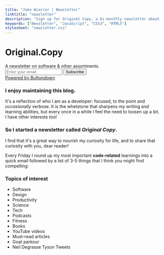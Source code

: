 ```yaml
---
title: "Jake Wiesler | Newsletter"
linktitle: "newsletter"
description: "Sign up for Original Copy, a bi-monthly newsletter about software and other assortments."
keywords: ["Newsletter", "JavaScript", "CSS3", "HTML5"]
stylesheet: "newsletter.css"
---
```


<div class="logo">
  <h1>Original<span>.</span>Copy</h1>
  <span>A newsletter on software & other assortments.</span>
</div>

<div class="subscribe-form">
  <form
    action="https://buttondown.email/api/emails/embed-subscribe/jakewiesler"
    method="post"
    target="popupwindow"
    onsubmit="window.open('https://buttondown.email/jakewiesler', 'popupwindow')"
    class="embeddable-buttondown-form"
  >
    <div class="subscribe-form__inputs">
      <!-- <label for="bd-email">Enter your email</label> -->
      <input class="subscribe-form__email-input" type="email" name="email" id="bd-email" placeholder="Enter your email">
      <input type="hidden" value="1" name="embed"/>
      <input class="subscribe-form__submit-button" type="submit" value="Subscribe" />
    </div>
    <a class="buttondown-link" href="https://buttondown.email" target="_blank">Powered by Buttondown</a>
  </form>
</div>

### I enjoy maintaining this blog.

It's a reflection of who I am as a developer: focused, to the point and *occasionally* verbose. It is the whetstone that sharpens my writing and learning abilities, but every once in a while I feel the need to loosen up a bit. I have other interests _too_! 

### So I started a newsletter called _*Original Copy*_.

I find that it's a great way to nourish my curiosity for life, and to share that curiosity with you, dear reader! 

Every Friday I round up my most important **code-related** learnings into a quick email followed by a list of 3-5 things that I think you might find compelling:

### Topics of interest

<ul class="topics">
  <li>Software</li>
  <li>Design</li>
  <li>Productivity</li>
  <li>Science</li>
  <li>Tech</li>
  <li>Podcasts</li>
  <li>Fitness</li>
  <li>Books</li>
  <li>YouTube videos</li>
  <li>Must-read articles</li>
  <li>Goat parkour</li>
  <li>Neil Degrasse Tyson Tweets</li>
</ul>

<!-- > Sound like your cup of tea?

<div class="flex--center">
  <button class="subscribe-form__submit-button">Subscribe</button>
</div> -->

